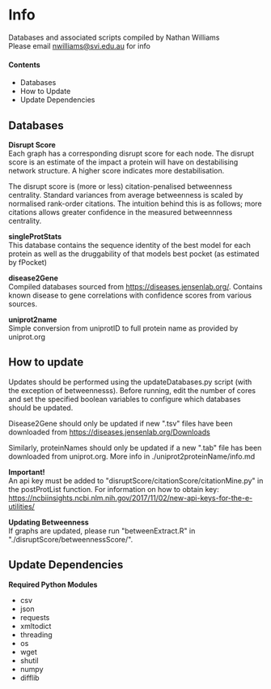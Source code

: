 # Info 
Databases and associated scripts compiled by Nathan Williams  
Please email nwilliams@svi.edu.au for info

#### Contents
- Databases
- How to Update
- Update Dependencies

## Databases
**Disrupt Score**  
Each graph has a corresponding disrupt score for each node. The disrupt score is an estimate of the impact a protein will have on destabilising network structure. A higher score indicates more destabilisation.

The disrupt score is (more or less) citation-penalised betweenness centrality. Standard variances from average betweenness is scaled by normalised rank-order citations. The intuition behind this is as follows; more citations allows greater confidence in the measured betweennness centrality.  

 **singleProtStats**  
 This database contains the sequence identity of the best model for each protein as well as the druggability of that models best pocket (as estimated by fPocket)
 
 **disease2Gene**  
 Compiled databases sourced from  https://diseases.jensenlab.org/. Contains known disease to gene correlations with confidence scores from various sources.
 
 **uniprot2name**  
 Simple conversion from uniprotID to full protein name as provided by uniprot.org 
 
## How to update
Updates should be performed using the updateDatabases.py script (with the exception of betweennesss). Before running, edit the number of cores and set the specified boolean variables to configure which databases should be updated.  

Disease2Gene should only be updated if new ".tsv" files have been downloaded from https://diseases.jensenlab.org/Downloads

Similarly, proteinNames should only be updated if a new ".tab" file has been downloaded from uniprot.org. More info in ./uniprot2proteinName/info.md

**Important!**  
An api key must be added to "disruptScore/citationScore/citationMine.py" in the postProtList function. For information on how to obtain key: https://ncbiinsights.ncbi.nlm.nih.gov/2017/11/02/new-api-keys-for-the-e-utilities/  

**Updating Betweenness**  
If graphs are updated, please run  "betweenExtract.R" in "./disruptScore/betweennessScore/". 

 ## Update Dependencies
 **Required Python Modules**  
 - csv
 - json
 - requests
 - xmltodict
 - threading
 - os
 - wget
 - shutil
 - numpy
 - difflib
 

 

 